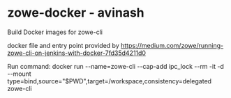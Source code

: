 # zowe-docker - avinash
Build Docker images for zowe-cli

docker file and entry point provided by https://medium.com/zowe/running-zowe-cli-on-jenkins-with-docker-7fd35d4211d0

Run command:
docker run --name=zowe-cli --cap-add ipc_lock --rm -it -d --mount type=bind,source="$PWD",target=/workspace,consistency=delegated zowe-cli